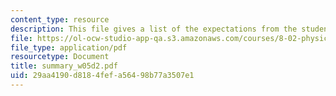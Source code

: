 ```yaml
---
content_type: resource
description: This file gives a list of the expectations from the students in the examination.
file: https://ol-ocw-studio-app-qa.s3.amazonaws.com/courses/8-02-physics-ii-electricity-and-magnetism-spring-2007/29aa4190d8184fefa56498b77a3507e1_summary_w05d2.pdf
file_type: application/pdf
resourcetype: Document
title: summary_w05d2.pdf
uid: 29aa4190-d818-4fef-a564-98b77a3507e1
---
```

